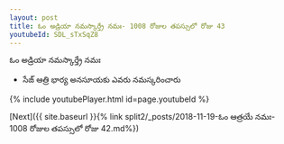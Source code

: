 ```yaml
---
layout: post
title: ఓం అడ్రియా నమస్కార్త్రే నమః- 1008 రోజుల తపస్సులో రోజు 43
youtubeId: SDL_sTxSqZ8
---
```

 
 
 ఓం అడ్రియా నమస్కార్త్రే నమః  
 
 -  సేజ్ ఆత్రి భార్య అనసూయకు ఎవరు నమస్కరించారు 
 
  
 
  
 
 
 
 
 
 


{% include youtubePlayer.html id=page.youtubeId %}
 
[Next]({{ site.baseurl }}{% link  split2/_posts/2018-11-19-ఓం ఆత్రయే నమః- 1008 రోజుల తపస్సులో రోజు 42.md%})
 
